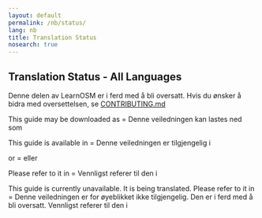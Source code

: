 ```yaml
---
layout: default
permalink: /nb/status/
lang: nb
title: Translation Status
nosearch: true
---
```


## Translation Status - All Languages

Denne delen av LearnOSM er i ferd med å bli oversatt. Hvis du ønsker å bidra med oversettelsen, se [CONTRIBUTING.md](https://github.com/hotosm/learnosm/blob/gh-pages/CONTRIBUTING.md)

This guide may be downloaded as = Denne veiledningen kan lastes ned som

This guide is available in = Denne veiledningen er tilgjengelig i 

or  = eller 

Please refer to it in = Vennligst referer til den i 

This guide is currently unavailable. It is being translated. Please refer to it in = Denne veiledningen er for øyeblikket ikke tilgjengelig. Den er i ferd med å bli oversatt. Vennligst referer til den i 
